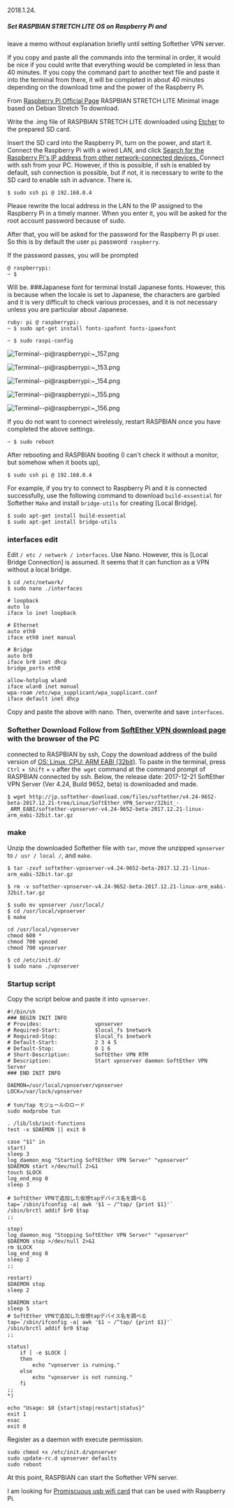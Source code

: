 
2018.1.24.
##### Set RASPBIAN STRETCH LITE OS on Raspberry Pi and

leave a memo without explanation briefly until setting Softether VPN
server.

If you copy and paste all the commands into the terminal in order, it
would be nice if you could write that everything would be completed in
less than 40 minutes. If you copy the command part to another text
file and paste it into the terminal from there, it will be completed
in about 40 minutes depending on the download time and the power of
the Raspberry Pi.

From [Raspberry Pi Official Page](https://www.raspberrypi.org/downloads/raspbian/) RASPBIAN STRETCH
LITE Minimal image based on Debian Stretch To download.

Write the .img file of RASPBIAN STRETCH LITE downloaded using [Etcher](https://www.raspberrypi.org/documentation/installation/installing-images/README.md)
to the prepared SD card.

Insert the SD card into the Raspberry Pi, turn on the power, and start
it.  Connect the Raspberry Pi with a wired LAN, and click [Search for
the Raspberry Pi's IP address from other network-connected devices. ](Https://qiita.com/dauuricus/items/8453e70b54ab64f22f2d#fing) Connect
with ssh from your PC. However, if this is possible, if ssh is enabled
by default, ssh connection is possible, but if not, it is necessary to
write to the SD card to enable ssh in advance. There is.

```ruby: PC terminal
$ sudo ssh pi @ 192.168.0.4
```

Please rewrite the local address in the LAN to the IP assigned to the
Raspberry Pi in a timely manner.  When you enter it, you will be asked
for the root account password because of sudo.

After that, you will be asked for the password for the Raspberry Pi pi
user. So this is by default the user `pi` password` raspberry`.

If the password passes, you will be prompted

```ruby: PC terminal pi
@ raspberrypi:
~ $
`````

Will be.
###Japanese font for terminal Install Japanese fonts.
However, this is because when the locale is set to Japanese, the characters are garbled and it is very difficult to check various processes, and it is not necessary unless you are particular about Japanese.

```
ruby: pi @ raspberrypi:
~ $ sudo apt-get install fonts-ipafont fonts-ipaexfont
`````

```ruby: pi @ raspberrypi:
~ $ sudo raspi-config
`````

![Terminal--pi@raspberrypi:~_157.png](https://qiita-image-store.s3.amazonaws.com/0/225786/2d0b6a8d-85e9-3c7c-e0a8-3f1446f042ac.png)


![Terminal--pi@raspberrypi:~_153.png](https://qiita-image-store.s3.amazonaws.com/0/225786/b7d1c150-f43e-4ad5-68e6-8875f3c16dcd.png)

![Terminal--pi@raspberrypi:~_154.png](https://qiita-image-store.s3.amazonaws.com/0/225786/b901ee30-8a5d-7580-6409-44c86703b997.png)

![Terminal--pi@raspberrypi:~_155.png](https://qiita-image-store.s3.amazonaws.com/0/225786/a5e0c7e0-aeb9-246d-c325-0851a8c3b65b.png)

![Terminal--pi@raspberrypi:~_156.png](https://qiita-image-store.s3.amazonaws.com/0/225786/e5a8ce03-c275-b4d0-806e-b3edea8324d8.png)

If you do not want to connect wirelessly, restart RASPBIAN once you
have completed the above settings.

```ruby: pi @ raspberrypi: 
~ $ sudo reboot 
`````

After rebooting and RASPBIAN booting (I can't check it without a
monitor, but somehow when it boots up),

```ruby: PC terminal
$ sudo ssh pi @ 192.168.0.4
`````

For example, if you try to connect to Raspberry Pi and it is connected
successfully, use the following command to download `build-essential`
for Softether `Make` and install `bridge-utils` for creating [Local Bridge].

```ruby: pi @ raspberrypi: ~
$ sudo apt-get install build-essential 
$ sudo apt-get install bridge-utils
`````

### interfaces edit 
Edit `/ etc / network / interfaces`. Use Nano.
However, this is [Local Bridge Connection] is assumed. It seems that it can function as a VPN without a local
bridge.

```ruby:pi@raspberrypi:~
$ cd /etc/network/
$ sudo nano ./interfaces
```

```ruby:/etc/network/interfaces
# loopback
auto lo
iface lo inet loopback

# Ethernet
auto eth0
iface eth0 inet manual

# Bridge
auto br0
iface br0 inet dhcp
bridge_ports eth0

allow-hotplug wlan0
iface wlan0 inet manual
wpa-roam /etc/wpa_supplicant/wpa_supplicant.conf
iface default inet dhcp
```

Copy and paste the above with nano. Then, overwrite and save
`interfaces`.

### Softether Download Follow from [SoftEther VPN download page](http://ja.softether.org/5-download) with the browser of the PC
connected to RASPBIAN by ssh, Copy the download address of the build version of [OS: Linux, CPU: ARM EABI (32bit)](http://www.softether-download.com/ja.aspx?product=softether). To
paste in the terminal, press `Ctrl` +` Shift` + `v` after the` wget` command at the command prompt of RASPBIAN connected by ssh.  Below,
the release date: 2017-12-21 SoftEther VPN Server (Ver 4.24, Build 9652, beta) is downloaded and made.

```ruby: pi@xxx.xxx.xxx.xxx
$ wget http://jp.softether-download.com/files/softether/v4.24-9652-beta-2017.12.21-tree/Linux/SoftEther_VPN_Server/32bit_-_ARM_EABI/softether-vpnserver-v4.24-9652-beta-2017.12.21-linux-arm_eabi-32bit.tar.gz
`````

### make 
Unzip the downloaded Softether file with `tar`, move the unzipped `vpnserver` to `/ usr / local /`, and `make`.

```ruby:pi@raspberrypi
$ tar -zxvf softether-vpnserver-v4.24-9652-beta-2017.12.21-linux-arm_eabi-32bit.tar.gz

$ rm -v softether-vpnserver-v4.24-9652-beta-2017.12.21-linux-arm_eabi-32bit.tar.gz

$ sudo mv vpnserver /usr/local/
$ cd /usr/local/vpnserver
$ make
```

```ruby:pi@raspberrypi
cd /usr/local/vpnserver
chmod 600 *
chmod 700 vpncmd
chmod 700 vpnserver
```
```ruby:pi@raspberrypi
$ cd /etc/init.d/
$ sudo nano ./vpnserver
```

### Startup script
Copy the script below and paste it into `vpnserver`.

```
#!/bin/sh
### BEGIN INIT INFO
# Provides:                 vpnserver
# Required-Start:           $local_fs $network
# Required-Stop:            $local_fs $network
# Default-Start:            2 3 4 5
# Default-Stop:             0 1 6
# Short-Description:        SoftEther VPN RTM
# Description:              Start vpnserver daemon SoftEther VPN Server
### END INIT INFO

DAEMON=/usr/local/vpnserver/vpnserver
LOCK=/var/lock/vpnserver

# tun/tap モジュールのロード
sudo modprobe tun

. /lib/lsb/init-functions
test -x $DAEMON || exit 0

case "$1" in
start)
sleep 3
log_daemon_msg "Starting SoftEther VPN Server" "vpnserver"
$DAEMON start >/dev/null 2>&1
touch $LOCK
log_end_msg 0
sleep 3

# SoftEther VPNで追加した仮想tapデバイス名を調べる
tap=`/sbin/ifconfig -a| awk '$1 ~ /^tap/ {print $1}'`
/sbin/brctl addif br0 $tap
;;

stop)
log_daemon_msg "Stopping SoftEther VPN Server" "vpnserver"
$DAEMON stop >/dev/null 2>&1
rm $LOCK
log_end_msg 0
sleep 2
;;

restart)
$DAEMON stop
sleep 2

$DAEMON start
sleep 5
# SoftEther VPNで追加した仮想tapデバイス名を調べる
tap=`/sbin/ifconfig -a| awk '$1 ~ /^tap/ {print $1}'`
/sbin/brctl addif br0 $tap
;;

status)
    if [ -e $LOCK ]
    then
        echo "vpnserver is running."
    else
        echo "vpnserver is not running."
    fi
;;
*)

echo "Usage: $0 {start|stop|restart|status}"
exit 1
esac
exit 0
```

Register as a daemon with execute permission.

```ruby:pi@raspberrypi
sudo chmod +x /etc/init.d/vpnserver
sudo update-rc.d vpnserver defaults
sudo reboot
```
At this point, RASPBIAN can start the Softether VPN server.

I am looking for [Promiscuous usb wifi card](https://ja.softether.org/4-docs/3-kb/VPNFAQ003) that can be used with
Raspberry Pi.
